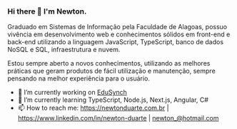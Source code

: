 ### Hi there 👋 I'm Newton.

Graduado em Sistemas de Informação pela Faculdade de Alagoas, possuo vivência em desenvolvimento web e conhecimentos sólidos em front-end e back-end utilizando a linguagem JavaScript, TypeScript, banco de dados NoSQL e SQL, infraestrutura e nuvem.

Estou sempre aberto a novos conhecimentos, utilizando as melhores práticas que geram produtos de fácil utilização e manutenção, sempre pensando na melhor experiência para o usuário.

- 🔭 I’m currently working on [EduSynch](https://edusynch.com)
- 🌱 I’m currently learning TypeScript, Node.js, Next.js, Angular, C#
- 📫 How to reach me: https://newtonduarte.com.br | https://www.linkedin.com/in/newton-duarte | newton_@hotmail.com
